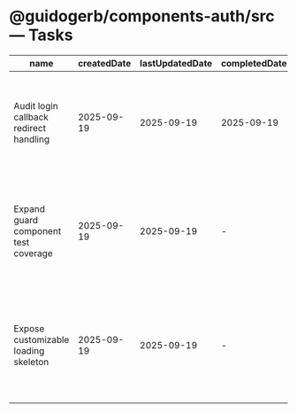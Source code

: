 # @guidogerb/components-auth/src — Tasks

| name | createdDate | lastUpdatedDate | completedDate | status | description |
| --- | --- | --- | --- | --- | --- |
| Audit login callback redirect handling | 2025-09-19 | 2025-09-19 | 2025-09-19 | complete | Confirmed the callback component normalizes stored return targets and clears hints after navigation. |
| Expand guard component test coverage | 2025-09-19 | 2025-09-19 | - | todo | Add Vitest suites that simulate error, loading, and authenticated states across StrictMode double renders. |
| Expose customizable loading skeleton | 2025-09-19 | 2025-09-19 | - | todo | Allow consumers to render branded placeholders while authentication resolves instead of the default divs. |
